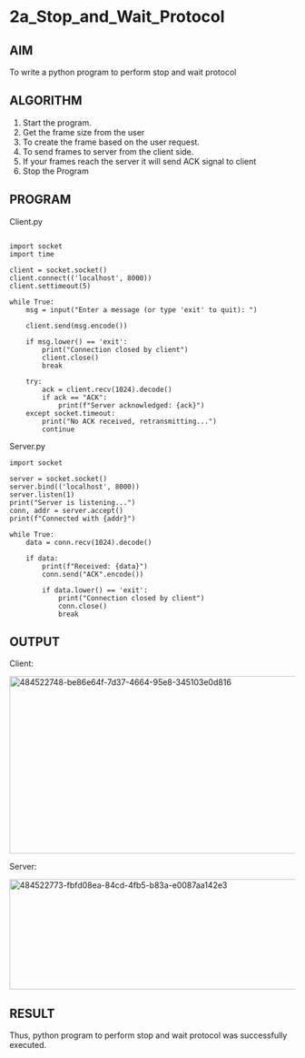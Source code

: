 # 2a_Stop_and_Wait_Protocol
## AIM 
To write a python program to perform stop and wait protocol
## ALGORITHM
1. Start the program.
2. Get the frame size from the user
3. To create the frame based on the user request.
4. To send frames to server from the client side.
5. If your frames reach the server it will send ACK signal to client
6. Stop the Program
## PROGRAM
Client.py
```

import socket
import time

client = socket.socket()
client.connect(('localhost', 8000))
client.settimeout(5)  

while True:
    msg = input("Enter a message (or type 'exit' to quit): ")

    client.send(msg.encode())  

    if msg.lower() == 'exit':  
        print("Connection closed by client")
        client.close()
        break

    try:
        ack = client.recv(1024).decode()
        if ack == "ACK":
            print(f"Server acknowledged: {ack}")
    except socket.timeout:
        print("No ACK received, retransmitting...")
        continue  

```
Server.py
```
import socket

server = socket.socket()
server.bind(('localhost', 8000))
server.listen(1)
print("Server is listening...")
conn, addr = server.accept()
print(f"Connected with {addr}")

while True:
    data = conn.recv(1024).decode()

    if data:
        print(f"Received: {data}")
        conn.send("ACK".encode())

        if data.lower() == 'exit':  
            print("Connection closed by client")
            conn.close()
            break

```
## OUTPUT
Client:

<img width="710" height="312" alt="484522748-be86e64f-7d37-4664-95e8-345103e0d816" src="https://github.com/user-attachments/assets/049401ff-8522-4527-b781-09cac94dfb9f" />

Server:

<img width="701" height="194" alt="484522773-fbfd08ea-84cd-4fb5-b83a-e0087aa142e3" src="https://github.com/user-attachments/assets/13dedb0b-dbda-4969-9731-c0bfdd8c3e05" />


## RESULT
Thus, python program to perform stop and wait protocol was successfully executed.
